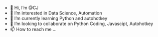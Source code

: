- 👋 Hi, I’m @CJ
- 👀 I’m interested in Data Science, Automation
- 🌱 I’m currently learning Python and autohotkey
- 💞️ I’m looking to collaborate on Python Coding, Javascipt, Autohotkey
- 📫 How to reach me ...

<!---
CJ/CJ is a ✨ special ✨ repository because its `README.md` (this file) appears on your GitHub profile.
You can click the Preview link to take a look at your changes.
--->
